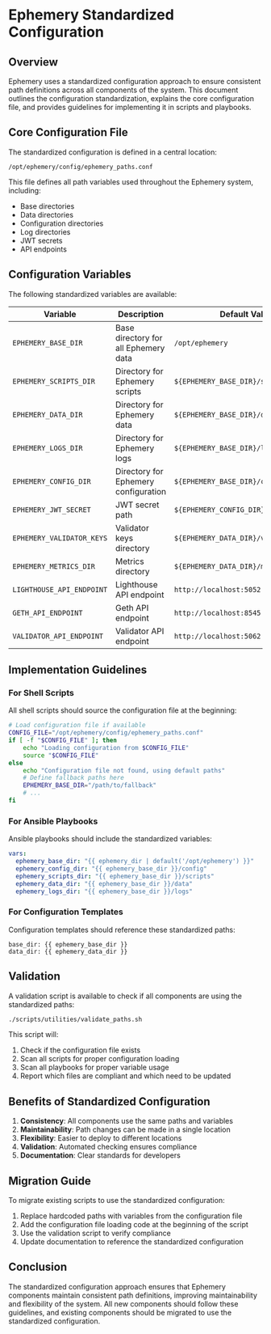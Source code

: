 # Ephemery Standardized Configuration

## Overview

Ephemery uses a standardized configuration approach to ensure consistent path definitions across all components of the system. This document outlines the configuration standardization, explains the core configuration file, and provides guidelines for implementing it in scripts and playbooks.

## Core Configuration File

The standardized configuration is defined in a central location:

```
/opt/ephemery/config/ephemery_paths.conf
```

This file defines all path variables used throughout the Ephemery system, including:

- Base directories
- Data directories 
- Configuration directories
- Log directories
- JWT secrets
- API endpoints

## Configuration Variables

The following standardized variables are available:

| Variable | Description | Default Value |
|----------|-------------|---------------|
| `EPHEMERY_BASE_DIR` | Base directory for all Ephemery data | `/opt/ephemery` |
| `EPHEMERY_SCRIPTS_DIR` | Directory for Ephemery scripts | `${EPHEMERY_BASE_DIR}/scripts` |
| `EPHEMERY_DATA_DIR` | Directory for Ephemery data | `${EPHEMERY_BASE_DIR}/data` |
| `EPHEMERY_LOGS_DIR` | Directory for Ephemery logs | `${EPHEMERY_BASE_DIR}/logs` |
| `EPHEMERY_CONFIG_DIR` | Directory for Ephemery configuration | `${EPHEMERY_BASE_DIR}/config` |
| `EPHEMERY_JWT_SECRET` | JWT secret path | `${EPHEMERY_CONFIG_DIR}/jwt.hex` |
| `EPHEMERY_VALIDATOR_KEYS` | Validator keys directory | `${EPHEMERY_DATA_DIR}/validator_keys` |
| `EPHEMERY_METRICS_DIR` | Metrics directory | `${EPHEMERY_DATA_DIR}/metrics` |
| `LIGHTHOUSE_API_ENDPOINT` | Lighthouse API endpoint | `http://localhost:5052` |
| `GETH_API_ENDPOINT` | Geth API endpoint | `http://localhost:8545` |
| `VALIDATOR_API_ENDPOINT` | Validator API endpoint | `http://localhost:5062` |

## Implementation Guidelines

### For Shell Scripts

All shell scripts should source the configuration file at the beginning:

```bash
# Load configuration file if available
CONFIG_FILE="/opt/ephemery/config/ephemery_paths.conf"
if [ -f "$CONFIG_FILE" ]; then
    echo "Loading configuration from $CONFIG_FILE"
    source "$CONFIG_FILE"
else
    echo "Configuration file not found, using default paths"
    # Define fallback paths here
    EPHEMERY_BASE_DIR="/path/to/fallback"
    # ...
fi
```

### For Ansible Playbooks

Ansible playbooks should include the standardized variables:

```yaml
vars:
  ephemery_base_dir: "{{ ephemery_dir | default('/opt/ephemery') }}"
  ephemery_config_dir: "{{ ephemery_base_dir }}/config"
  ephemery_scripts_dir: "{{ ephemery_base_dir }}/scripts"
  ephemery_data_dir: "{{ ephemery_base_dir }}/data"
  ephemery_logs_dir: "{{ ephemery_base_dir }}/logs"
```

### For Configuration Templates

Configuration templates should reference these standardized paths:

```
base_dir: {{ ephemery_base_dir }}
data_dir: {{ ephemery_data_dir }}
```

## Validation

A validation script is available to check if all components are using the standardized paths:

```bash
./scripts/utilities/validate_paths.sh
```

This script will:

1. Check if the configuration file exists
2. Scan all scripts for proper configuration loading
3. Scan all playbooks for proper variable usage
4. Report which files are compliant and which need to be updated

## Benefits of Standardized Configuration

1. **Consistency**: All components use the same paths and variables
2. **Maintainability**: Path changes can be made in a single location
3. **Flexibility**: Easier to deploy to different locations
4. **Validation**: Automated checking ensures compliance
5. **Documentation**: Clear standards for developers

## Migration Guide

To migrate existing scripts to use the standardized configuration:

1. Replace hardcoded paths with variables from the configuration file
2. Add the configuration file loading code at the beginning of the script
3. Use the validation script to verify compliance
4. Update documentation to reference the standardized configuration

## Conclusion

The standardized configuration approach ensures that Ephemery components maintain consistent path definitions, improving maintainability and flexibility of the system. All new components should follow these guidelines, and existing components should be migrated to use the standardized configuration. 